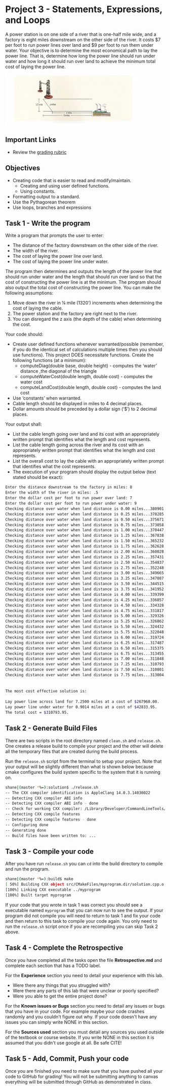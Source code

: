 # Project 3 - Statements, Expressions, and Loops

A power station is on one side of a river that is one-half mile wide, and a
factory is eight miles downstream on the other side of the river.  It costs $7
per foot to run power lines over land and $9 per foot to run them under water.
Your objective is to determine the most economical path to lay the power line.
That is, determine how long the power line should run under water and how long
it should run over land to achieve the minimum total cost of laying the power
line.

![powerstation](powerstation.png)

## Important Links

- Review the [grading rubric](https://shanepanter.com/cs452/grading-rubric.html)

## Objectives

- Creating code that is easier to read and modify/maintain.
  - Creating and using user defined functions.
  - Using constants.
- Formatting output to a standard.
- Use the Pythagorean theorem
- Use loops, branches and expressions

## Task 1 - Write the program

Write a program that prompts the user to enter:

- The distance of the factory downstream on the other side of the river.
- The width of the river.
- The cost of laying the power line over land.
- The cost of laying the power line under water.

The program then determines and outputs the length of the power line that should
run under water and the length that should run over land so that the cost of
constructing the power line is at the minimum.  The program should also output
the total cost of constructing the power line. You can make the following
assumptions:

1. Move down the river in  ¼ mile (1320’) increments when determining the cost
   of laying the cable.
2. The power station and the factory are right next to the river.
3. You can disregard the z axis (the depth of the cable) when determining the
   cost.

Your code should:

- Create user defined functions whenever warranted/possible (remember, if you do
  the identical set of calculations multiple times then you should use
  functions). This project DOES necessitate functions.   Create the following
  functions (at a minimum):
  - computeDiag(double base, double height) - computes the ‘water’ distance ,the
    diagonal of the triangle
  - computeWaterCost(double length, double cost) - computes the water cost
  - computeLandCost(double length, double cost) - computes the land cost
- Use ‘constants’ when warranted.
- Cable length should be displayed in miles to 4 decimal places.
- Dollar amounts should be preceded by a dollar sign (‘$’) to 2 decimal places.

Your output shall:

- List the cable length going over land and its cost with an appropriately
  written prompt that identifies what the length and cost represents.
- List the cable length going across the river and its cost with an
  appropriately written prompt that identifies what the length and cost
  represents.
- List the overall cost to lay the cable with an appropriately written prompt
  that identifies what the cost represents.
- The execution of your program should display the output below (text stated
  should be exact):

```bash
Enter the distance downstream to the factory in miles: 8
Enter the width of the river in miles: .5
Enter the dollar cost per foot to run power over land: 7
Enter the dollar cost per foot to run power under water: 9
Checking distance over water when land distance is 0.00 miles...380901.78
Checking distance over water when land distance is 0.25 miles...378285.66
Checking distance over water when land distance is 0.50 miles...375671.12
Checking distance over water when land distance is 0.75 miles...373058.34
Checking distance over water when land distance is 1.00 miles...370447.49
Checking distance over water when land distance is 1.25 miles...367838.80
Checking distance over water when land distance is 1.50 miles...365232.50
Checking distance over water when land distance is 1.75 miles...362628.88
Checking distance over water when land distance is 2.00 miles...360028.29
Checking distance over water when land distance is 2.25 miles...357431.10
Checking distance over water when land distance is 2.50 miles...354837.78
Checking distance over water when land distance is 2.75 miles...352248.87
Checking distance over water when land distance is 3.00 miles...349665.04
Checking distance over water when land distance is 3.25 miles...347087.08
Checking distance over water when land distance is 3.50 miles...344515.95
Checking distance over water when land distance is 3.75 miles...341952.84
Checking distance over water when land distance is 4.00 miles...339399.24
Checking distance over water when land distance is 4.25 miles...336857.02
Checking distance over water when land distance is 4.50 miles...334328.57
Checking distance over water when land distance is 4.75 miles...331817.00
Checking distance over water when land distance is 5.00 miles...329326.44
Checking distance over water when land distance is 5.25 miles...326862.44
Checking distance over water when land distance is 5.50 miles...324432.70
Checking distance over water when land distance is 5.75 miles...322048.19
Checking distance over water when land distance is 6.00 miles...319724.99
Checking distance over water when land distance is 6.25 miles...317487.71
Checking distance over water when land distance is 6.50 miles...315375.72
Checking distance over water when land distance is 6.75 miles...313455.76
Checking distance over water when land distance is 7.00 miles...311848.98
Checking distance over water when land distance is 7.25 miles...310793.95
Checking distance over water when land distance is 7.50 miles...310801.71
Checking distance over water when land distance is 7.75 miles...313004.49


The most cost effective solution is:

Lay power line across land for 7.2500 miles at a cost of $267960.00.
Lay power line under water for 0.9014 miles at a cost of $42833.95.
The total cost = $310793.95.
```

## Task 2 - Generate Build Files

There are two scripts in the root directory named `clean.sh` and `release.sh`.
One creates a release build to compile your project and the other will delete
all the temporary files that are created during the build process.

Run the `release.sh` script from the terminal to setup your project. Note
that your output will be slightly different than what is shown below because
cmake configures the build system specific to the system that it is running on.

```bash
shane|(master *%=):solution$ ./release.sh
-- The CXX compiler identification is AppleClang 14.0.3.14030022
-- Detecting CXX compiler ABI info
-- Detecting CXX compiler ABI info - done
-- Check for working CXX compiler: /Library/Developer/CommandLineTools/usr/bin/c++ - skipped
-- Detecting CXX compile features
-- Detecting CXX compile features - done
-- Configuring done
-- Generating done
-- Build files have been written to: ...
```

## Task 3 - Compile your code

After you have run `release.sh` you can `cd` into the build directory to compile
and run the program.

```bash
shane|(master *%=):build$ make
[ 50%] Building CXX object src/CMakeFiles/myprogram.dir/solution.cpp.o
[100%] Linking CXX executable ../myprogram
[100%] Built target myprogram
```

If your code that you wrote in task 1 was correct you should see a executable
named `myprogram` that you can now run to see the output. If your program did
not compile you will need to return to task 1 and fix your code and then return
to this task to compile your code again. You only need to run the `release.sh`
script once if you are recompiling you can skip Task 2 above.

## Task 4 - Complete the Retrospective

Once you have completed all the tasks open the file **Retrospective.md** and
complete each section that has a TODO label.

For the **Experience** section you need to detail your experience with this lab.

- Were there any things that you struggled with?
- Were there any parts of this lab that were unclear or poorly specified?
- Were you able to get the entire project done?

For the **Known issues or Bugs** section you need to detail any issues or bugs
that you have in your code. For example maybe your code crashes randomly and you
couldn't figure out why. If your code doesn't have any issues you can simply
write NONE in this section.

For the **Sources used** section you must detail any sources you used outside of
the textbook or course website. If you write NONE in this section it is assumed
that you didn't use google at all. Be safe CITE!

## Task 5 - Add, Commit, Push your code

Once you are finished you need to make sure that you have pushed all your code
to GitHub for grading! You will not be submitting anything to canvas everything
will be submitted through GitHub as demonstrated in class.
